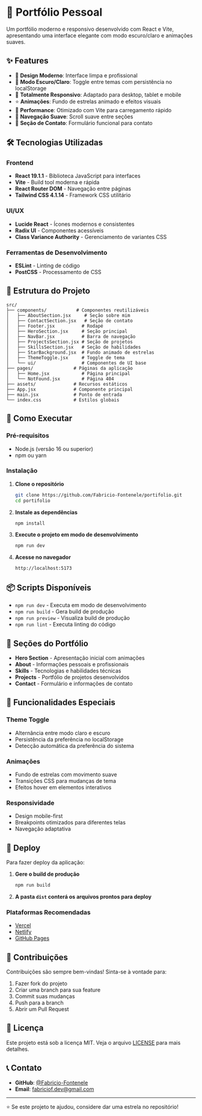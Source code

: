 # 💼 Portfólio Pessoal

Um portfólio moderno e responsivo desenvolvido com React e Vite, apresentando uma interface elegante com modo escuro/claro e animações suaves.

## ✨ Features

- 🎨 **Design Moderno**: Interface limpa e profissional
- 🌙 **Modo Escuro/Claro**: Toggle entre temas com persistência no localStorage
- 📱 **Totalmente Responsivo**: Adaptado para desktop, tablet e mobile
- ⭐ **Animações**: Fundo de estrelas animado e efeitos visuais
- 🚀 **Performance**: Otimizado com Vite para carregamento rápido
- 🎯 **Navegação Suave**: Scroll suave entre seções
- 📧 **Seção de Contato**: Formulário funcional para contato

## 🛠️ Tecnologias Utilizadas

### Frontend

- **React 19.1.1** - Biblioteca JavaScript para interfaces
- **Vite** - Build tool moderna e rápida
- **React Router DOM** - Navegação entre páginas
- **Tailwind CSS 4.1.14** - Framework CSS utilitário

### UI/UX

- **Lucide React** - Ícones modernos e consistentes
- **Radix UI** - Componentes acessíveis
- **Class Variance Authority** - Gerenciamento de variantes CSS

### Ferramentas de Desenvolvimento

- **ESLint** - Linting de código
- **PostCSS** - Processamento de CSS

## 📁 Estrutura do Projeto

```
src/
├── components/           # Componentes reutilizáveis
│   ├── AboutSection.jsx     # Seção sobre mim
│   ├── ContactSection.jsx   # Seção de contato
│   ├── Footer.jsx          # Rodapé
│   ├── HeroSection.jsx     # Seção principal
│   ├── NavBar.jsx          # Barra de navegação
│   ├── ProjectsSection.jsx # Seção de projetos
│   ├── SkillsSection.jsx   # Seção de habilidades
│   ├── StarBackground.jsx  # Fundo animado de estrelas
│   ├── ThemeToggle.jsx     # Toggle de tema
│   └── ui/                 # Componentes de UI base
├── pages/               # Páginas da aplicação
│   ├── Home.jsx            # Página principal
│   └── NotFound.jsx        # Página 404
├── assets/              # Recursos estáticos
├── App.jsx              # Componente principal
├── main.jsx             # Ponto de entrada
└── index.css            # Estilos globais
```

## 🚀 Como Executar

### Pré-requisitos

- Node.js (versão 16 ou superior)
- npm ou yarn

### Instalação

1. **Clone o repositório**

   ```bash
   git clone https://github.com/Fabricio-Fontenele/portifolio.git
   cd portifolio
   ```

2. **Instale as dependências**

   ```bash
   npm install
   ```

3. **Execute o projeto em modo de desenvolvimento**

   ```bash
   npm run dev
   ```

4. **Acesse no navegador**
   ```
   http://localhost:5173
   ```

## 📦 Scripts Disponíveis

- `npm run dev` - Executa em modo de desenvolvimento
- `npm run build` - Gera build de produção
- `npm run preview` - Visualiza build de produção
- `npm run lint` - Executa linting do código

## 🎨 Seções do Portfólio

- **Hero Section** - Apresentação inicial com animações
- **About** - Informações pessoais e profissionais
- **Skills** - Tecnologias e habilidades técnicas
- **Projects** - Portfólio de projetos desenvolvidos
- **Contact** - Formulário e informações de contato

## 🌟 Funcionalidades Especiais

### Theme Toggle

- Alternância entre modo claro e escuro
- Persistência da preferência no localStorage
- Detecção automática da preferência do sistema

### Animações

- Fundo de estrelas com movimento suave
- Transições CSS para mudanças de tema
- Efeitos hover em elementos interativos

### Responsividade

- Design mobile-first
- Breakpoints otimizados para diferentes telas
- Navegação adaptativa

## 🚀 Deploy

Para fazer deploy da aplicação:

1. **Gere o build de produção**

   ```bash
   npm run build
   ```

2. **A pasta `dist` conterá os arquivos prontos para deploy**

### Plataformas Recomendadas

- [Vercel](https://vercel.com/)
- [Netlify](https://netlify.com/)
- [GitHub Pages](https://pages.github.com/)

## 🤝 Contribuições

Contribuições são sempre bem-vindas! Sinta-se à vontade para:

1. Fazer fork do projeto
2. Criar uma branch para sua feature
3. Commit suas mudanças
4. Push para a branch
5. Abrir um Pull Request

## 📄 Licença

Este projeto está sob a licença MIT. Veja o arquivo [LICENSE](LICENSE) para mais detalhes.

## 📞 Contato

- **GitHub**: [@Fabricio-Fontenele](https://github.com/Fabricio-Fontenele)
- **Email**: fabriciof.dev@gmail.com

---

⭐ Se este projeto te ajudou, considere dar uma estrela no repositório!
